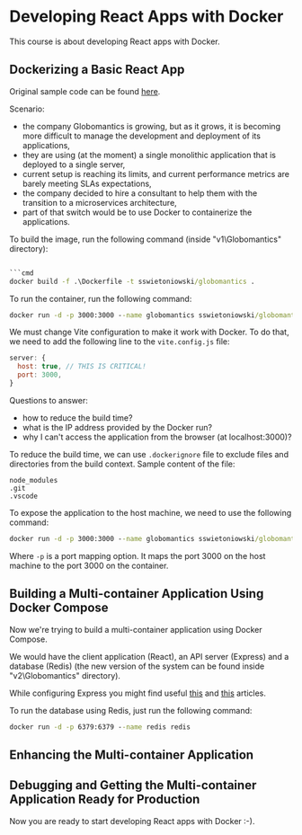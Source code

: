 # Developing React Apps with Docker

This course is about developing React apps with Docker.

## Dockerizing a Basic React App

Original sample code can be found [here](https://github.com/saravanan75/docker_react).

Scenario:

- the company Globomantics is growing, but as it grows, it is becoming more difficult to manage the development and deployment of its applications,
- they are using (at the moment) a single monolithic application that is deployed to a single server,
- current setup is reaching its limits, and current performance metrics are barely meeting SLAs expectations,
- the company decided to hire a consultant to help them with the transition to a microservices architecture,
- part of that switch would be to use Docker to containerize the applications.

To build the image, run the following command (inside "v1\Globomantics" directory):

````cmd

```cmd
docker build -f .\Dockerfile -t sswietoniowski/globomantics .
````

To run the container, run the following command:

```cmd
docker run -d -p 3000:3000 --name globomantics sswietoniowski/globomantics
```

We must change Vite configuration to make it work with Docker. To do that, we need to add the following line to the `vite.config.js` file:

```javascript
server: {
  host: true, // THIS IS CRITICAL!
  port: 3000,
}
```

Questions to answer:

- how to reduce the build time?
- what is the IP address provided by the Docker run?
- why I can't access the application from the browser (at localhost:3000)?

To reduce the build time, we can use `.dockerignore` file to exclude files and directories from the build context. Sample content of the file:

```text
node_modules
.git
.vscode
```

To expose the application to the host machine, we need to use the following command:

```cmd
docker run -d -p 3000:3000 --name globomantics sswietoniowski/globomantics
```

Where `-p` is a port mapping option. It maps the port 3000 on the host machine to the port 3000 on the container.

## Building a Multi-container Application Using Docker Compose

Now we're trying to build a multi-container application using Docker Compose.

We would have the client application (React), an API server (Express) and a database (Redis) (the new version of the system can be found inside "v2\Globomantics" directory).

While configuring Express you might find useful [this](https://dev.to/kevinqtogitty/how-to-set-up-an-express-server-with-typescript-and-es6-import-statements-using-vite-9l6) and [this](https://blog.logrocket.com/configuring-nodemon-with-typescript/) articles.

To run the database using Redis, just run the following command:

```cmd
docker run -d -p 6379:6379 --name redis redis
```

## Enhancing the Multi-container Application

## Debugging and Getting the Multi-container Application Ready for Production

Now you are ready to start developing React apps with Docker :-).

